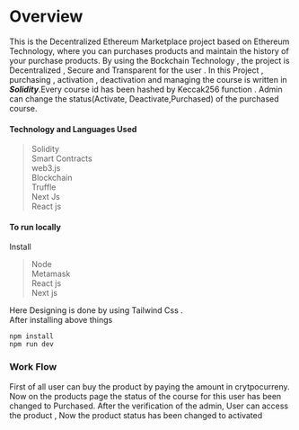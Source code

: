 # Overview
This is the Decentralized Ethereum Marketplace project based on Ethereum Technology, where you can purchases products and maintain the history of your purchase products. By using the Bockchain Technology , the project is Decentralized , Secure and Transparent for the user .
In this Project , purchasing , activation , deactivation  and managing the course is written in ***Solidity***.Every course id has been hashed by Keccak256 function . 
Admin can change the status(Activate, Deactivate,Purchased) of the purchased course. 
#### Technology and Languages Used
>Solidity <br>
>Smart Contracts <br>
>web3.js <br>
>Blockchain <br>
>Truffle <br>
>Next Js <br>
>React js <br>

#### To run locally 
Install 
>Node <br>
>Metamask <br>
>React js <br>
>Next js <br>

Here Designing is done by using Tailwind Css .<br>
After installing above things 

```
npm install
npm run dev

```

### Work Flow
First of all user can buy the product by paying the amount in crytpocurreny.
Now on the products page the status of the course for this user has been changed to Purchased. 
After the verification of the admin, User can access the product , Now the product status has been changed to activated
